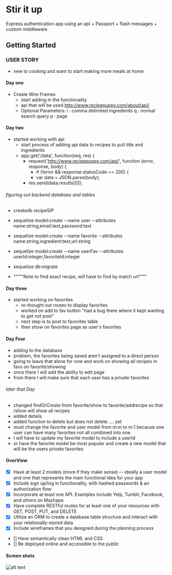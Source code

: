 # Stir it up

Express authentication app using an api + Passport + flash messages + custom middleware

## Getting Started

### USER STORY
  * new to cooking and want to start making more meals at home


#### Day one

* Create Wire Frames
  * start adding in the functionality
  * api that will be used http://www.recipepuppy.com/about/api/
  * Optional Parameters:
      i : comma delimited ingredients
      q : normal search query
      p : page

#### Day two

* started working with api
  * start process of adding api data to recipes to pull title and ingredients
  * app.get('/data', function(req, res) {
    * request('http://www.recipepuppy.com/api/', function  (error, response, body) {
      * if (!error && response.statusCode == 200) {
      *  var data = JSON.parse(body);
    *   res.send(data.results[0]);

###### figuring out backend database and tables
* createdb recipeSIP

* sequelize model:create --name user --attributes name:string,email:text,password:text

* sequelize model:create --name favorite --attributes name:string,ingredient:text,url:string

* sequelize model:create --name userFav --attributes userId:integer,favoriteId:integer


* sequelize db:migrate

* “””””Note to find exact recipe, will have to find by match url””””

#### Day three

* started working on favorites
  * re-thought out routes to display favorites
  * worked on add to fav button "had a bug there where it kept wanting to get not post"
  * next step is to post to favorites table
  * then show on favorites page as user's favorites

#### Day Four

  * adding to the database
  * problem, the favorites being saved aren't assigned to a direct person
  * going to leave that alone for now and work on showing all recipes in favs on favorite/showing
  * once there I will add the ability to edit page
  * from there I will make sure that each user has a private favorites

###### later that Day

  * changed findOrCreate from favorite/show to favorite/addrecipe so that /show will show all recipes
  * added details
  * added function to delete but does not delete .... yet
  * must change the favorite and user model from m:m to m:1 because one user can have many favorites not all combined into one.
  * I will have to update my favorite model to include a userId
  * or have the favorite model be most popular and create a new model that will be the users private favorites

#### OverView
  * [x] Have at least 2 models (more if they make sense) -- ideally a user model and one that represents the   main functional idea for your app
  * [x] Include sign up/log in functionality, with hashed passwords & an authorization flow
  * [x] Incorporate at least one API. Examples include Yelp, Tumblr, Facebook, and others on Mashape.
  * [x] Have complete RESTful routes for at least one of your resources with GET, POST, PUT, and DELETE
  * [x] Utilize an ORM to create a database table structure and interact with your relationally-stored data
  * [x] Include wireframes that you designed during the planning process
  * [] Have semantically clean HTML and CSS
  * [] Be deployed online and accessible to the public

#### Screen shots

![alt text](public/img/homePage.png)
